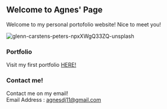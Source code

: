 ## Welcome to Agnes' Page

Welcome to my personal portofolio website! Nice to meet you!

![glenn-carstens-peters-npxXWgQ33ZQ-unsplash](https://user-images.githubusercontent.com/81511192/113675324-6fa9ac80-96e5-11eb-91ea-93faca056476.jpg)
### Portfolio

Visit my first portfolio [HERE!](https://agnesdj.github.io/assignment)

### Contact me!

Contact me on my email! <br>
Email Address : agnesdj11@gmail.com
